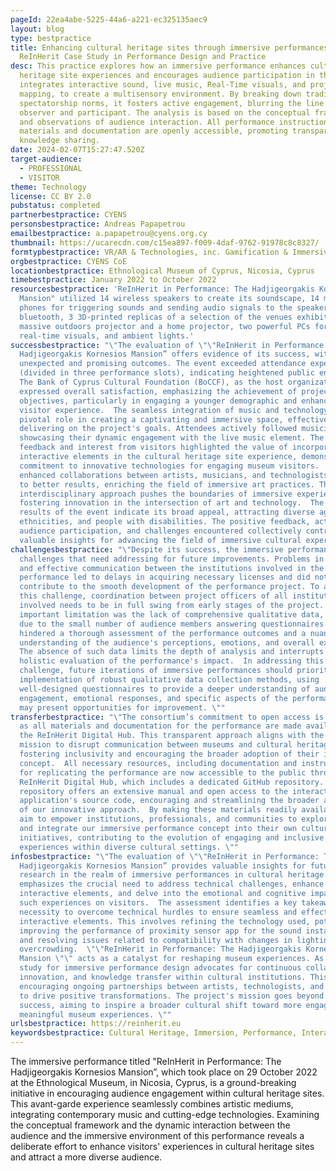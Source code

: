 ```yaml
---
pageId: 22ea4abe-5225-44a6-a221-ec325135aec9
layout: blog
type: bestpractice
title: Enhancing cultural heritage sites through immersive performances -
  ReInHerit Case Study in Performance Design and Practice
desc: This practice explores how an immersive performance enhances cultural
  heritage site experiences and encourages audience participation in them. It
  integrates interactive sound, live music, Real-Time visuals, and projection
  mapping, to create a multisensory environment. By breaking down traditional
  spectatorship norms, it fosters active engagement, blurring the line between
  observer and participant. The analysis is based on the conceptual framework
  and observations of audience interaction. All performance instructional
  materials and documentation are openly accessible, promoting transparency and
  knowledge sharing.
date: 2024-02-07T15:27:47.520Z
target-audience:
  - PROFESSIONAL
  - VISITOR
theme: Technology
license: CC BY 2.0
pubstatus: completed
partnerbestpractice: CYENS
personsbestpractice: Andreas Papapetrou
emailbestpractice: a.papapetrou@cyens.org.cy
thumbnail: https://ucarecdn.com/c15ea897-f009-4daf-9762-91978c8c8327/
formtypbestpractice: VR/AR & Technologies, inc. Gamification & Immersive perfomances
orgbestpractice: CYENS CoE
locationbestpractice: Ethnological Museum of Cyprus, Nicosia, Cyprus
timebestpractice: January 2022 to October 2022
resourcesbestpractice: 'ReInHerit in Performance: The Hadjigeorgakis Kornesios
  Mansion" utilized 14 wireless speakers to create its soundscape, 14 mobile
  phones for triggering sounds and sending audio signals to the speakers using
  bluetooth, 3 3D-printed replicas of a selection of the venues exhibits, a
  massive outdoors projector and a home projector, two powerful PCs for
  real-time visuals, and ambient lights.'
successbestpractice: "\"The evaluation of \"\"ReInHerit in Performance: The
  Hadjigeorgakis Kornesios Mansion” offers evidence of its success, with
  unexpected and promising outcomes. The event exceeded attendance expectations
  (divided in three performance slots), indicating heightened public engagement.
  The Bank of Cyprus Cultural Foundation (BoCCF), as the host organization,
  expressed overall satisfaction, emphasizing the achievement of project
  objectives, particularly in engaging a younger demographic and enhancing the
  visitor experience.  The seamless integration of music and technology played a
  pivotal role in creating a captivating and immersive space, effectively
  delivering on the project's goals. Attendees actively followed musicians,
  showcasing their dynamic engagement with the live music element. The positive
  feedback and interest from visitors highlighted the value of incorporating
  interactive elements in the cultural heritage site experience, demonstrating a
  commitment to innovative technologies for engaging museum visitors.  Exploring
  enhanced collaborations between artists, musicians, and technologists can lead
  to better results, enriching the field of immersive art practices. The
  interdisciplinary approach pushes the boundaries of immersive experiences,
  fostering innovation in the intersection of art and technology.  The reported
  results of the event indicate its broad appeal, attracting diverse age groups,
  ethnicities, and people with disabilities. The positive feedback, active
  audience participation, and challenges encountered collectively contribute to
  valuable insights for advancing the field of immersive cultural experiences."
challengesbestpractice: "\"Despite its success, the immersive performance faced
  challenges that need addressing for future improvements. Problems in timely
  and effective communication between the institutions involved in the
  performance led to delays in acquiring necessary licenses and did not
  contribute to the smooth development of the performance project. To address
  this challenge, coordination between project officers of all institutions
  involved needs to be in full swing from early stages of the project.  Another
  important limitation was the lack of comprehensive qualitative data, primarily
  due to the small number of audience members answering questionnaires. This
  hindered a thorough assessment of the performance outcomes and a nuanced
  understanding of the audience's perceptions, emotions, and overall experience.
  The absence of such data limits the depth of analysis and interrupts a
  holistic evaluation of the performance's impact.  In addressing this
  challenge, future iterations of immersive performances should prioritize the
  implementation of robust qualitative data collection methods, using
  well-designed questionnaires to provide a deeper understanding of audience
  engagement, emotional responses, and specific aspects of the performance that
  may present opportunities for improvement. \""
transferbestpractice: "\"The consortium’s commitment to open access is evident,
  as all materials and documentation for the performance are made available via
  the ReInHerit Digital Hub. This transparent approach aligns with the project's
  mission to disrupt communication between museums and cultural heritage sites,
  fostering inclusivity and encouraging the broader adoption of their innovative
  concept.  All necessary resources, including documentation and instructions
  for replicating the performance are now accessible to the public through the
  ReInHerit Digital Hub, which includes a dedicated GitHub repository. This
  repository offers an extensive manual and open access to the interactive sound
  application's source code, encouraging and streamlining the broader adoption
  of our innovative approach.  By making these materials readily available, we
  aim to empower institutions, professionals, and communities to explore, adapt,
  and integrate our immersive performance concept into their own cultural
  initiatives, contributing to the evolution of engaging and inclusive
  experiences within diverse cultural settings. \""
infosbestpractice: "\"The evaluation of \"\"ReInHerit in Performance: The
  Hadjigeorgakis Kornesios Mansion” provides valuable insights for future
  research in the realm of immersive performances in cultural heritage sites. It
  emphasizes the crucial need to address technical challenges, enhance
  interactive elements, and delve into the emotional and cognitive impact of
  such experiences on visitors.  The assessment identifies a key takeaway: the
  necessity to overcome technical hurdles to ensure seamless and effective
  interactive elements. This involves refining the technology used, potentially
  improving the performance of proximity sensor app for the sound installation,
  and resolving issues related to compatibility with changes in lighting and
  overcrowding.  \"\"ReInHerit in Performance: The Hadjigeorgakis Kornesios
  Mansion \"\" acts as a catalyst for reshaping museum experiences. As a case
  study for immersive performance design advocates for continuous collaboration,
  innovation, and knowledge transfer within cultural institutions. This means
  encouraging ongoing partnerships between artists, technologists, and museums
  to drive positive transformations. The project's mission goes beyond its own
  success, aiming to inspire a broader cultural shift toward more engaging and
  meaningful museum experiences. \""
urlsbestpractice: https://reinherit.eu
keywordsbestpractice: Cultural Heritage, Immersion, Performance, Interactivity, Interdisciplinary
---
```

The immersive performance titled "ReInHerit in Performance: The Hadjigeorgakis Kornesios Mansion”, which took place on 29 October 2022 at the Ethnological Museum, in Nicosia, Cyprus, is a ground-breaking initiative in encouraging audience engagement within cultural heritage sites. This avant-garde experience seamlessly combines artistic mediums, integrating contemporary music and cutting-edge technologies. Examining the conceptual framework and the dynamic interaction between the audience and the immersive environment of this performance reveals a deliberate effort to enhance visitors' experiences in cultural heritage sites and attract a more diverse audience.